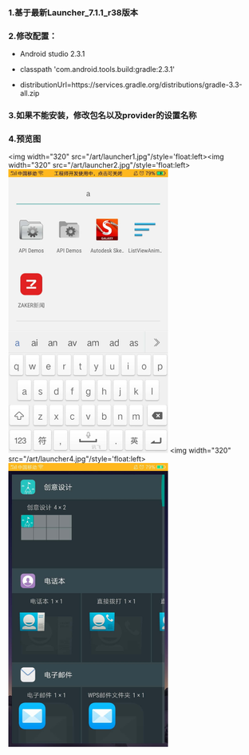 ### 1.基于最新Launcher_7.1.1_r38版本

### 2.修改配置：

* Android studio 2.3.1

* classpath 'com.android.tools.build:gradle:2.3.1'

* distributionUrl=https\://services.gradle.org/distributions/gradle-3.3-all.zip

### 3.如果不能安装，修改包名以及provider的设置名称

### 4.预览图

<img width="320" src="/art/launcher1.jpg"/style='float:left><img width="320" src="/art/launcher2.jpg"/style='float:left>
<img width="320" src="/art/launcher3.jpg"/>
<img width="320" src="/art/launcher4.jpg"/style='float:left>
<img width="320" src="/art/launcher5.jpg"/>



